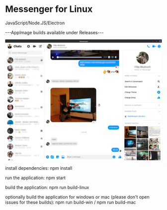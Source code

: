 # Messenger for Linux
JavaScript/Node.JS/Electron

---AppImage builds available under Releases---

![screenshot](https://github.com/louckazdenekjr/messenger-for-linux/blob/master/build/screenshot.png)

install dependencies:
npm install

run the application:
npm start

build the application:
npm run build-linux

optionally build the application for windows or mac (please don't open issues for these builds):
npm run build-win / npm run build-mac
